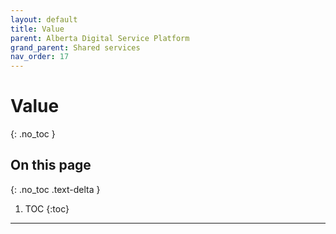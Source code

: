 ```yaml
---
layout: default
title: Value
parent: Alberta Digital Service Platform
grand_parent: Shared services
nav_order: 17
---
```


# Value
{: .no_toc }

## On this page
{: .no_toc .text-delta }

1. TOC
{:toc}

---
